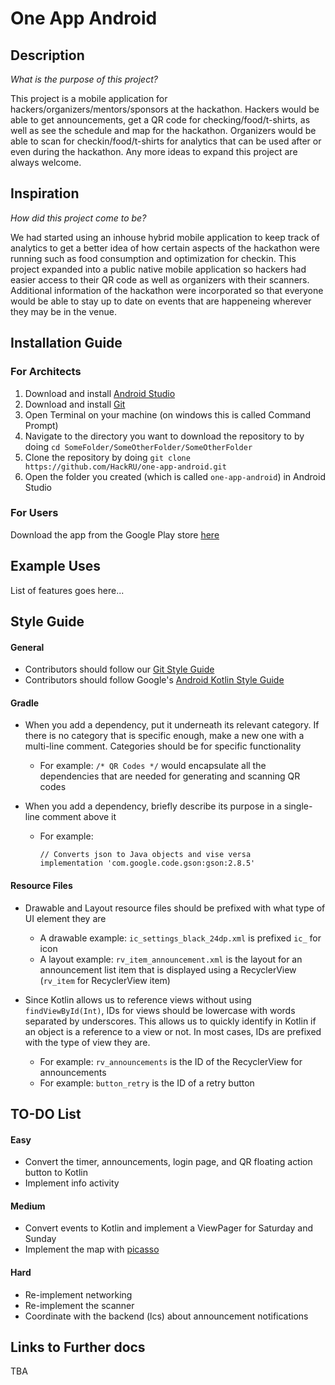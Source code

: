 # One App Android

## Description
*What is the purpose of this project?*

This project is a mobile application for hackers/organizers/mentors/sponsors at the hackathon. Hackers would be able to get announcements, get a QR code for checking/food/t-shirts, as well as see the schedule and map for the hackathon. Organizers would be able to scan for checkin/food/t-shirts for analytics that can be used after or even during the hackathon. Any more ideas to expand this project are always welcome.

## Inspiration
*How did this project come to be?*

We had started using an inhouse hybrid mobile application to keep track of analytics to get a better idea of how certain aspects of the hackathon were running such as food consumption and optimization for checkin. This project expanded into a public native mobile application so hackers had easier access to their QR code as well as organizers with their scanners. Additional information of the hackathon were incorporated so that everyone would be able to stay up to date on events that are happeneing wherever they may be in the venue.

## Installation Guide

### For Architects

1. Download and install [Android Studio](https://developer.android.com/studio/)
2. Download and install [Git](https://git-scm.com/downloads)
2. Open Terminal on your machine (on windows this is called Command Prompt)
3. Navigate to the directory you want to download the repository to by doing `cd SomeFolder/SomeOtherFolder/SomeOtherFolder`
4. Clone the repository by doing `git clone https://github.com/HackRU/one-app-android.git`
5. Open the folder you created (which is called `one-app-android`) in Android Studio

### For Users

Download the app from the Google Play store [here](https://play.google.com/store/apps/details?id=org.hackru.oneapp.hackru)

## Example Uses

List of features goes here...

## Style Guide
#### General
* Contributors should follow our [Git Style Guide](https://github.com/agis/git-style-guide)
* Contributors should follow Google's [Android Kotlin Style Guide](https://android.github.io/kotlin-guides/style.html)

#### Gradle
* When you add a dependency, put it underneath its relevant category. If there is no category that is specific enough, make a new one with a multi-line comment. Categories should be for specific functionality
    * For example: `/* QR Codes */` would encapsulate all the dependencies that are needed for generating and scanning QR codes

* When you add a dependency, briefly describe its purpose in a single-line comment above it
	* For example:
      ```
      // Converts json to Java objects and vise versa
      implementation 'com.google.code.gson:gson:2.8.5'
      ```

#### Resource Files
* Drawable and Layout resource files should be prefixed with what type of UI element they are
	* A drawable example: `ic_settings_black_24dp.xml` is prefixed `ic_` for icon
	* A layout example: `rv_item_announcement.xml` is the layout for an announcement list item that is displayed using a RecyclerView (`rv_item` for RecyclerView item)

* Since Kotlin allows us to reference views without using `findViewById(Int)`, IDs for views should be lowercase with words separated by underscores. This allows us to quickly identify in Kotlin if an object is a reference to a view or not. In most cases, IDs are prefixed with the type of view they are.
	* For example: `rv_announcements` is the ID of the RecyclerView for announcements
	* For example: `button_retry` is the ID of a retry button

## TO-DO List

#### Easy
* Convert the timer, announcements, login page, and QR floating action button to Kotlin
* Implement info activity

#### Medium
* Convert events to Kotlin and implement a ViewPager for Saturday and Sunday
* Implement the map with [picasso](http://square.github.io/picasso/)

#### Hard
* Re-implement networking
* Re-implement the scanner
* Coordinate with the backend (lcs) about announcement notifications

## Links to Further docs

TBA
